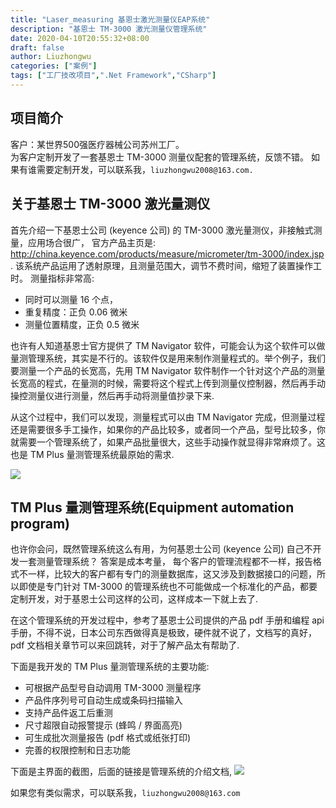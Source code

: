 ```yaml
---
title: "Laser_measuring 基恩士激光测量仪EAP系统"
description: "基恩士 TM-3000 激光测量仪管理系统"
date: 2020-04-10T20:55:32+08:00
draft: false
author: Liuzhongwu
categories: ["案例"]
tags: ["工厂技改项目",".Net Framework","CSharp"]
---
```


 

## 项目简介
客户：某世界500强医疗器械公司苏州工厂。   
为客户定制开发了一套基恩士 TM-3000 测量仪配套的管理系统，反馈不错。 如果有谁需要定制开发，可以联系我，`liuzhongwu2008@163.com.`

## 关于基恩士 TM-3000 激光量测仪
首先介绍一下基恩士公司 (keyence 公司) 的 TM-3000 激光量测仪，非接触式测量，应用场合很广，  官方产品主页是: <http://china.keyence.com/products/measure/micrometer/tm-3000/index.jsp> . 该系统产品运用了透射原理，且测量范围大，调节不费时间，缩短了装置操作工时。 测量指标非常高:
  - 同时可以测量 16 个点，
  - 重复精度：正负 0.06 微米
  - 测量位置精度，正负 0.5 微米

也许有人知道基恩士官方提供了 TM Navigator 软件，可能会认为这个软件可以做量测管理系统，其实是不行的。该软件仅是用来制作测量程式的。举个例子，我们要测量一个产品的长宽高，先用 TM Navigator 软件制作一个针对这个产品的测量长宽高的程式，在量测的时候，需要将这个程式上传到测量仪控制器，然后再手动操控测量仪进行测量，然后再手动将测量值抄录下来.
 
从这个过程中，我们可以发现，测量程式可以由 TM Navigator 完成，但测量过程还是需要很多手工操作，如果你的产品比较多，或者同一个产品，型号比较多，你就需要一个管理系统了，如果产品批量很大，这些手动操作就显得非常麻烦了。这也是 TM Plus 量测管理系统最原始的需求. 

![](../laser_measuring_files/1.jpg)

## TM Plus 量测管理系统(Equipment automation program)
也许你会问，既然管理系统这么有用，为何基恩士公司 (keyence 公司) 自己不开发一套测量管理系统？  答案是成本考量， 每个客户的管理流程都不一样，报告格式不一样，比较大的客户都有专门的测量数据库，这又涉及到数据接口的问题，所以即使是专门针对 TM-3000 的管理系统也不可能做成一个标准化的产品，都要定制开发，对于基恩士公司这样的公司，这样成本一下就上去了.

在这个管理系统的开发过程中，参考了基恩士公司提供的产品 pdf 手册和编程 api 手册，不得不说，日本公司东西做得真是极致，硬件就不说了，文档写的真好，pdf 文档相关章节可以来回跳转，对于了解产品太有帮助了.

下面是我开发的 TM Plus 量测管理系统的主要功能:
  - 可根据产品型号自动调用 TM-3000 测量程序
  - 产品件序列号可自动生成或条码扫描输入
  - 支持产品件返工后重测
  - 尺寸超限自动报警提示 (蜂鸣 / 界面高亮)
  - 可生成批次测量报告 (pdf 格式或纸张打印)
  - 完善的权限控制和日志功能
	
下面是主界面的截图，后面的链接是管理系统的介绍文档, 
![](../laser_measuring_files/2.jpg)


如果您有类似需求，可以联系我，`liuzhongwu2008@163.com`